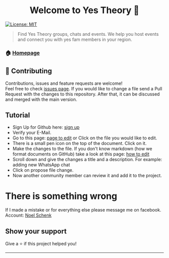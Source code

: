 <h1 align="center">Welcome to Yes Theory 👋</h1>
<p>
  <a href="#" target="_blank">
    <img alt="License: MIT" src="https://img.shields.io/badge/License-MIT-yellow.svg" />
  </a>
</p>

> Find Yes Theory groups, chats and events. We help you host events and connect you with yes fam members in your region.

### 🏠 [Homepage](https://yes-theory.github.io)

## 🤝 Contributing

Contributions, issues and feature requests are welcome!<br />Feel free to check [issues page](https://github.com/Yes-Theory/yes-theory.github.io/issues).
If you would like to change a file send a Pull Request with the changes to this repository. After that, it can be discussed and merged with the main version.

## Tutorial  

* Sign Up for Github here: [sign up](https://github.com/join)
* Verify your E-Mail.
* Go to this page: [page to edit](https://github.com/Yes-Theory/yes-theory.github.io) or Click on the file you would like to edit.
* There is a small pen icon on the top of the document. Click on it.
* Make the changes to the file. If you don't know markdown (how we format documents on GitHub) take a look at this page: [how to edit](https://help.github.com/en/github/writing-on-github/basic-writing-and-formatting-syntax)
* Scroll down and give the changes a title and a description. For example: adding new WhatsApp chat
* Click on propose file change.
* Now another community member can review it and add it to the project.  

# There is something wrong  

If I made a mistake or for everything else please message me on facebook.  
Account: [Noel Schenk](https://www.facebook.com/noel.elias.schenk)

## Show your support

Give a ⭐️ if this project helped you!

***
